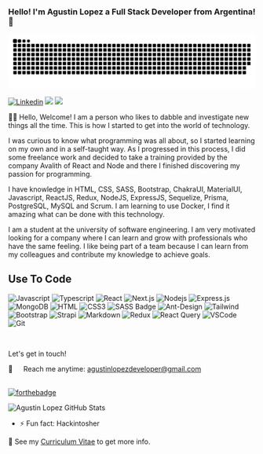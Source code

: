 ### Hello! I'm Agustin Lopez a Full Stack Developer from Argentina! 👋

<img  src="https://github.com/1999AZZAR/1999AZZAR/blob/main/resources/img/grid-snake.svg"
       alt="snake" />

[![Linkedin](https://img.shields.io/badge/-LinkedIn-222222?style=flat-square&logo=Linkedin&logoColor=white&link=https://www.linkedin.com/in/01naveenv/)](https://www.linkedin.com/in/marceloagustinlopezramallo/)
[![](https://img.shields.io/badge/Twitter-agustinlopez223-blue)](https://twitter.com/agustinlopez223)
[![](https://img.shields.io/badge/PersonalSite-agustinlopezdev.com-green)](https://agustinlopezdev.com)

🙋‍♂️ Hello, Welcome! I am a person who likes to dabble and investigate new things all the time. This is how I started to get into the world of technology.

I was curious to know what programming was all about, so I started learning on my own and in a self-taught way. As I progressed in this process, I did some freelance work and decided to take a training provided by the company Avalith of React and Node and there I finished discovering my passion for programming.

I have knowledge in HTML, CSS, SASS, Bootstrap, ChakraUI, MaterialUI, Javascript, ReactJS, Redux, NodeJS, ExpressJS, Sequelize, Prisma, PostgreSQL, MySQL and Scrum. I am learning to use Docker, I find it amazing what can be done with this technology.

I am a student at the university of software engineering. I am very motivated looking for a company where I can learn and grow with professionals who have the same feeling. I like being part of a team because I can learn from my colleagues and contribute my knowledge to achieve goals.

## Use To Code

![Javascript](https://img.shields.io/badge/Javascript-F0DB4F?style=for-the-badge&labelColor=black&logo=javascript&logoColor=F0DB4F)
![Typescript](https://img.shields.io/badge/Typescript-007acc?style=for-the-badge&labelColor=black&logo=typescript&logoColor=007acc)
![React](https://img.shields.io/badge/-React-61DBFB?style=for-the-badge&labelColor=black&logo=react&logoColor=61DBFB)
![Next.js](https://img.shields.io/badge/next.js-000000?style=for-the-badge&logo=nextdotjs&logoColor=white)
![Nodejs](https://img.shields.io/badge/Nodejs-3C873A?style=for-the-badge&labelColor=black&logo=node.js&logoColor=3C873A)
![Express.js](https://img.shields.io/badge/Express.js-000000?style=for-the-badge&logo=express&logoColor=white)
![MongoDB](https://img.shields.io/badge/MongoDB-4EA94B?style=for-the-badge&logo=mongodb&logoColor=white)
![HTML](https://img.shields.io/badge/HTML5-E34F26?style=for-the-badge&logo=html5&logoColor=white)
![CSS3](https://img.shields.io/badge/CSS3-1572B6?style=for-the-badge&logo=css3&logoColor=white)
![SASS Badge](https://img.shields.io/badge/Sass-CC6699?style=for-the-badge&logo=sass&logoColor=white)
![Ant-Design](https://img.shields.io/badge/AntDesign-0170FE?style=for-the-badge&logo=antdesign&logoColor=white)
![Tailwind](https://img.shields.io/badge/Tailwind_CSS-092749?style=for-the-badge&logo=tailwindcss&logoColor=06B6D4&labelColor=000000)
![Bootstrap](https://img.shields.io/badge/Bootstrap-563D7C?style=for-the-badge&logo=bootstrap&logoColor=white)
![Strapi](https://img.shields.io/badge/strapi-2E7EEA?style=for-the-badge&logo=strapi&logoColor=white)
![Markdown](https://img.shields.io/badge/Markdown-000000?style=for-the-badge&logo=markdown&logoColor=white)
![Redux](https://img.shields.io/badge/Redux-593D88?style=for-the-badge&logo=redux&logoColor=white)
![React Query](https://img.shields.io/badge/-React_Query-FF4154?style=for-the-badge&logo=react%20query&logoColor=white)
![VSCode](https://img.shields.io/badge/Visual_Studio-0078d7?style=for-the-badge&logo=visual%20studio&logoColor=white)
![Git](https://img.shields.io/badge/Git-F05032?style=for-the-badge&logo=git&logoColor=white)

<br/>

Let's get in touch!

 📧 &emsp; Reach me anytime: agustinlopezdeveloper@gmail.com<br/><br/>


[![forthebadge](https://forthebadge.com/images/badges/built-with-love.svg)](https://agustinlopezdev.com)




![Agustin Lopez GitHub Stats](https://github-readme-stats.vercel.app/api?username=agustinlopez23&hide=["stars"]&show_icons=true)



- ⚡ Fun fact: Hackintosher

📝 See my [Curriculum Vitae](https://agustinlopezdev.com) to get more info.
<!--
**agustinlopez23/agustinlopez23** is a ✨ _special_ ✨ repository because its `README.md` (this file) appears on your GitHub profile.

Here are some ideas to get you started:

- 🔭 I’m currently working on ...
- 🌱 I’m currently learning ...
- 👯 I’m looking to collaborate on ...
- 🤔 I’m looking for help with ...
- 💬 Ask me about ...
- 📫 How to reach me: ...
- 😄 Pronouns: ...
- ⚡ Fun fact: ...
-->
